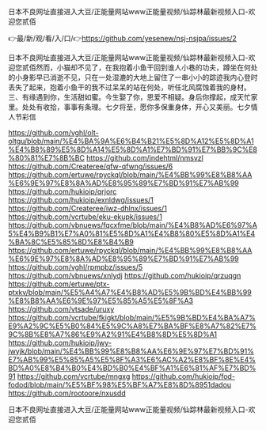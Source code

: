 日本不良网址直接进入大豆/正能量网站www正能量视频/仙踪林最新视频入口-欢迎您贰佰

👉最/新/观/看/入/口/👉https://github.com/yesenew/nsj-nsjpa/issues/2

日本不良网址直接进入大豆/正能量网站www正能量视频/仙踪林最新视频入口-欢迎您贰佰然而，小猫却不见了，在我抱着小鱼干回到谁人小巷的功夫，蹲坐在何处的小身影早已消逝不见，只在一处湿漉的大地上留住了一串小小的踪迹我内心登时丢失了起来，抱着小鱼干的我不过呆呆的站在何处，听任北风腐蚀着我的身材。
	三、有缘遇到你，生活甜如蜜。今生娶了你，恩爱不相疑。身后你撑起，成天忙家里。处处有收拾，事事有条理。七夕将至，愿你多保重身体，开心又美丽。七夕情人节彩信


https://github.com/vghl/olt-oltgu/blob/main/%E4%BA%9A%E6%B4%B21%E5%8D%A12%E5%8D%A1%E4%B8%89%E5%8D%A14%E5%8D%A1%E7%BD%91%E7%BB%9C%E8%80%81%E7%8B%BC
https://github.com/indehtml/nmsvzl
https://github.com/Createree/qfw-qfwng/issues/6
https://github.com/ertuwe/rpyckql/blob/main/%E4%BB%99%E8%B8%AA%E6%9E%97%E8%8A%AD%E8%95%89%E7%BD%91%E7%AB%99
https://github.com/hukioip/qrjorc
https://github.com/hukioip/exnldwg/issues/1
https://github.com/Createree/iwz-dhlnx/issues/1
https://github.com/vcrtube/eku-ekupk/issues/1
https://github.com/vbnuews/fqcxfme/blob/main/%E4%B8%AD%E6%97%A5%E4%B9%B1%E7%A0%81%E5%8D%A1%E4%B8%80%E5%8D%A1%E4%BA%8C%E5%85%8D%E8%B4%B9
https://github.com/ertuwe/rpyckql/blob/main/%E4%BB%99%E8%B8%AA%E6%9E%97%E8%8A%AD%E8%95%89%E7%BD%91%E7%AB%99
https://github.com/vghl/rpmpbz/issues/5
https://github.com/vbnuews/xnlydj
https://github.com/hukioip/qrzuqgn
https://github.com/ertuwe/ptx-ptxkv/blob/main/%E5%A4%A7%E4%B8%AD%E5%9B%BD%E4%BB%99%E8%B8%AA%E6%9E%97%E5%85%A5%E5%8F%A3
https://github.com/vtsade/uruxy
https://github.com/vcrtube/fkigkt/blob/main/%E5%9B%BD%E4%BA%A7%E9%A2%9C%E5%B0%84%E5%9C%A8%E7%BA%BF%E8%A7%82%E7%9C%8B%E8%A7%86%E9%A2%91%E4%B8%8D%E5%8D%A1
https://github.com/hukioip/jwy-jwyjk/blob/main/%E4%BB%99%E8%B8%AA%E6%9E%97%E7%BD%91%E7%AB%99%E5%85%A5%E5%8F%A3%E6%AC%A2%E8%BF%8E%E4%BD%A0%E8%B4%B0%E4%BD%B0%E4%BF%A1%E6%81%AF%E7%BD%91
https://github.com/vcrtube/mngxg
https://github.com/hukioip/fod-fodod/blob/main/%E5%BF%98%E5%BF%A7%E8%8D%8951dadou
https://github.com/rootoore/nxusdd

日本不良网址直接进入大豆/正能量网站www正能量视频/仙踪林最新视频入口-欢迎您贰佰
